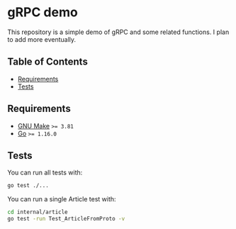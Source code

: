 # gRPC demo

This repository is a simple demo of gRPC and some related functions. I plan to add more eventually.

## Table of Contents

- [Requirements](#requirements)
- [Tests](#tests)

## Requirements

* [GNU Make] `>= 3.81`
* [Go] `>= 1.16.0`

## Tests

You can run all tests with:

```bash
go test ./...
```

You can run a single Article test with:

```bash
cd internal/article
go test -run Test_ArticleFromProto -v
```

[GNU Make]: https://www.gnu.org/software/make/
[Go]: https://golang.org/
